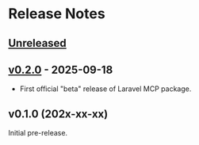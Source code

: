 # Release Notes

## [Unreleased](https://github.com/laravel/mcp/compare/v0.2.0...main)

## [v0.2.0](https://github.com/laravel/mcp/compare/v0.1.0...v0.2.0) - 2025-09-18

- First official "beta" release of Laravel MCP package.

## v0.1.0 (202x-xx-xx)

Initial pre-release.
